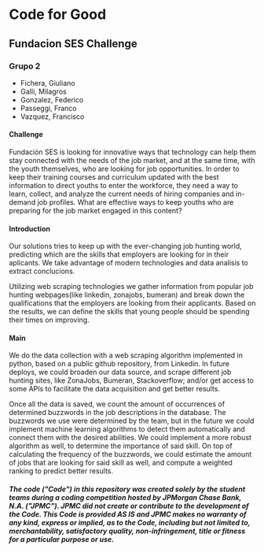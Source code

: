 # Code for Good

## Fundacion SES Challenge

### Grupo 2

- Fichera, Giuliano
- Galli, Milagros
- Gonzalez, Federico
- Passeggi, Franco
- Vazquez, Francisco

#### Challenge

Fundación SES is looking for innovative ways that technology can help them stay connected with the needs of the job market, and at the same time, with the youth themselves, who are looking for job opportunities. In order to keep their training courses and curriculum updated with the best information to direct youths to enter the workforce, they need a way to learn, collect, and analyze the current needs of hiring companies and in-demand job profiles. What are effective ways to keep youths who are preparing for the job market engaged in this content?

#### Introduction

Our solutions tries to keep up with the ever-changing job hunting world, predicting which are the skills that employers are looking for in their aplicants. We take advantage of modern technologies and data analisis to extract conclucions.

Utilizing web scraping technologies we gather information from popular job hunting webpages(like linkedin, zonajobs, bumeran) and break down the qualifications that the employers are looking from their applicants. Based on the results, we can define the skills that young people should be spending their times on improving.

#### Main

We do the data collection with a web scraping algorithm implemented in python, based on a public github repository, from Linkedin. In future deploys, we could broaden our data source, and scrape different job hunting sites, like ZonaJobs, Bumeran, Stackoverflow; and/or get access to some APIs to facilitate the data acquisition and get better results.

Once all the data is saved, we count the amount of occurrences of determined buzzwords in the job descriptions in the database. The buzzwords we use were determined by the team, but in the future we could implement machine learning algorithms to detect them automatically and connect them with the desired abilities.
We could implement a more robust algorithm as well, to determine the importance of said skill. On top of calculating the frequency of the buzzwords, we could estimate the amount of jobs that are looking for said skill as well, and compute a weighted ranking to predict better results.

##### The code ("Code") in this repository was created solely by the student teams during a coding competition hosted by JPMorgan Chase Bank, N.A. ("JPMC").						JPMC did not create or contribute to the development of the Code.  This Code is provided AS IS and JPMC makes no warranty of any kind, express or implied, as to the Code,						including but not limited to, merchantability, satisfactory quality, non-infringement, title or fitness for a particular purpose or use.